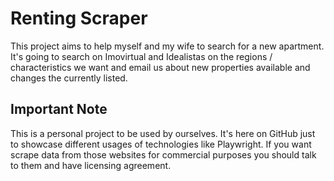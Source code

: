 # Renting Scraper

This project aims to help myself and my wife to search for a new apartment. It's going to search on Imovirtual and Idealistas on the regions / characteristics we want and email us about new properties available and changes the currently listed.

## Important Note

This is a personal project to be used by ourselves. It's here on GitHub just to showcase different usages of technologies like Playwright. If you want scrape data from those websites for commercial purposes you should talk to them and have licensing agreement.
